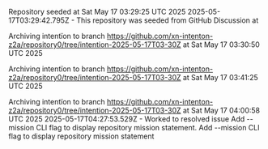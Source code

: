 Repository seeded at Sat May 17 03:29:25 UTC 2025
 2025-05-17T03:29:42.795Z - This repository was seeded from GitHub Discussion  at 

Archiving intentïon to branch https://github.com/xn-intenton-z2a/repository0/tree/intention-2025-05-17T03-30Z at Sat May 17 03:30:50 UTC 2025

Archiving intentïon to branch https://github.com/xn-intenton-z2a/repository0/tree/intention-2025-05-17T03-30Z at Sat May 17 03:41:25 UTC 2025

Archiving intentïon to branch https://github.com/xn-intenton-z2a/repository0/tree/intention-2025-05-17T03-30Z at Sat May 17 04:00:58 UTC 2025
2025-05-17T04:27:53.529Z - Worked to resolved issue Add --mission CLI flag to display repository mission statement. Add --mission CLI flag to display repository mission statement
